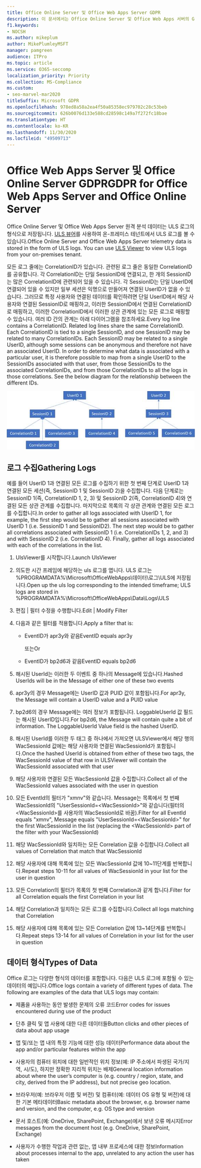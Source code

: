```yaml
---
title: Office Online Server 및 Office Web Apps Server GDPR
description: 이 문서에서는 Office Online Server 및 Office Web Apps 서버의 GDPR 요구 사항을 처리하는 방법에 대해 설명합니다.
f1.keywords:
- NOCSH
ms.author: mikeplum
author: MikePlumleyMSFT
manager: pamgreen
audience: ITPro
ms.topic: article
ms.service: O365-seccomp
localization_priority: Priority
ms.collection: MS-Compliance
ms.custom:
- seo-marvel-mar2020
titleSuffix: Microsoft GDPR
ms.openlocfilehash: 978ed8a58a2ea4f50a85358ec979702c28c53beb
ms.sourcegitcommit: 626b0076d133e588cd28598c149a7f272fc18bae
ms.translationtype: HT
ms.contentlocale: ko-KR
ms.lasthandoff: 11/30/2020
ms.locfileid: "49509713"
---
```

# <a name="gdpr-for-office-web-apps-server-and-office-online-server"></a><span data-ttu-id="6096d-103">Office Web Apps Server 및 Office Online Server GDPR</span><span class="sxs-lookup"><span data-stu-id="6096d-103">GDPR for Office Web Apps Server and Office Online Server</span></span>

<span data-ttu-id="6096d-p101">Office Online Server 및 Office Web Apps Server 원격 분석 데이터는 ULS 로그의 형식으로 저장됩니다. [ULS 뷰어](https://www.microsoft.com/download/details.aspx?id=44020)를 사용하여 온-프레미스 테넌트에서 ULS 로그를 볼 수 있습니다.</span><span class="sxs-lookup"><span data-stu-id="6096d-p101">Office Online Server and Office Web Apps Server telemetry data is stored in the form of ULS logs. You can use [ULS Viewer](https://www.microsoft.com/download/details.aspx?id=44020) to view ULS logs from your on-premises tenant.</span></span>

<span data-ttu-id="6096d-p102">모든 로그 줄에는 CorrelationID가 있습니다. 관련된 로그 줄은 동일한 CorrelationID를 공유합니다. 각 CorrelationID는 단일 SessionID에 연결되고, 한 개의 SessionID는 많은 CorrelationID에 관련되어 있을 수 있습니다. 각 SessionID는 단일 UserID에 연결되어 있을 수 있지만 일부 세션은 익명으로 만들어져 연결된 UserID가 없을 수 있습니다. 그러므로 특정 사용자와 연결된 데이터를 확인하려면 단일 UserID에서 해당 사용자와 연결된 SessionID로 매핑하고, 이러한 SessionID에서 연결된 CorrelationID로 매핑하고, 이러한 CorrelationID에서 이러한 상관 관계에 있는 모든 로그로 매핑할 수 있습니다. 여러 ID 간의 관계는 아래 다이어그램을 참조하세요.</span><span class="sxs-lookup"><span data-stu-id="6096d-p102">Every log line contains a CorrelationID. Related log lines share the same CorrelationID. Each CorrelationID is tied to a single SessionID, and one SessionID may be related to many CorrelationIDs. Each SessionID may be related to a single UserID, although some sessions can be anonymous and therefore not have an associated UserID. In order to determine what data is associated with a particular user, it is therefore possible to map from a single UserID to the SessionIDs associated with that user, from those SessionIDs to the associated CorrelationIDs, and from those CorrelationIDs to all the logs in those correlations. See the below diagram for the relationship between the different IDs.</span></span>

![SessionID와 CorrelationId 사이의 관계를 보여 주는 순서도](../media/gdpr-for-office-online-server-image1.jpg)

## <a name="gathering-logs"></a><span data-ttu-id="6096d-113">로그 수집</span><span class="sxs-lookup"><span data-stu-id="6096d-113">Gathering Logs</span></span>

<span data-ttu-id="6096d-p103">예를 들어 UserID 1과 연결된 모든 로그를 수집하기 위한 첫 번째 단계로 UserID 1과 연결된 모든 세션(즉, SessionID 1 및 SessionID 2)을 수집합니다. 다음 단계로는 SessionID 1(즉, CorrelationID 1, 2, 3) 및 SessionID 2(즉, CorrelationID 4)와 연결된 모든 상관 관계를 수집합니다. 마지막으로 목록의 각 상관 관계와 연결된 모든 로그를 수집합니다.</span><span class="sxs-lookup"><span data-stu-id="6096d-p103">In order to gather all logs associated with UserID 1, for example, the first step would be to gather all sessions associated with UserID 1 (i.e. SessionID 1 and SessionID2). The next step would be to gather all correlations associated with SessionID 1 (i.e. CorrelationIDs 1, 2, and 3) and with SessionID 2 (i.e. CorrelationID 4). Finally, gather all logs associated with each of the correlations in the list.</span></span>

1. <span data-ttu-id="6096d-117">UlsViewer를 시작합니다.</span><span class="sxs-lookup"><span data-stu-id="6096d-117">Launch UlsViewer</span></span>

2. <span data-ttu-id="6096d-118">의도한 시간 프레임에 해당하는 uls 로그를 엽니다. ULS 로그는 %PROGRAMDATA%\\Microsoft\\OfficeWebApps\\데이터\\로그\\ULS에 저장됩니다.</span><span class="sxs-lookup"><span data-stu-id="6096d-118">Open up the uls log corresponding to the intended timeframe; ULS logs are stored in %PROGRAMDATA%\\Microsoft\\OfficeWebApps\\Data\\Logs\\ULS</span></span>

3. <span data-ttu-id="6096d-119">편집 | 필터 수정을 수행합니다.</span><span class="sxs-lookup"><span data-stu-id="6096d-119">Edit | Modify Filter</span></span>

4. <span data-ttu-id="6096d-120">다음과 같은 필터를 적용합니다.</span><span class="sxs-lookup"><span data-stu-id="6096d-120">Apply a filter that is:</span></span>

    - <span data-ttu-id="6096d-121">EventID가 apr3y와 같음</span><span class="sxs-lookup"><span data-stu-id="6096d-121">EventID equals apr3y</span></span>

      <span data-ttu-id="6096d-122">또는</span><span class="sxs-lookup"><span data-stu-id="6096d-122">Or</span></span>

    - <span data-ttu-id="6096d-123">EventID가 bp2d6과 같음</span><span class="sxs-lookup"><span data-stu-id="6096d-123">EventID equals bp2d6</span></span>

5. <span data-ttu-id="6096d-124">해시된 UserId는 이러한 두 이벤트 중 하나의 Message에 있습니다.</span><span class="sxs-lookup"><span data-stu-id="6096d-124">Hashed UserIds will be in the Message of either one of these two events</span></span>

6. <span data-ttu-id="6096d-125">apr3y의 경우 Message에는 UserID 값과 PUID 값이 포함됩니다.</span><span class="sxs-lookup"><span data-stu-id="6096d-125">For apr3y, the Message will contain a UserID value and a PUID value</span></span>

7. <span data-ttu-id="6096d-p104">bp2d6의 경우 Message에는 여러 정보가 포함됩니다. LoggableUserId 값 필드는 해시된 UserID입니다.</span><span class="sxs-lookup"><span data-stu-id="6096d-p104">For bp2d6, the Message will contain quite a bit of information. The LoggableUserId Value field is the hashed UserID.</span></span>

8. <span data-ttu-id="6096d-128">해시된 UserId를 이러한 두 태그 중 하나에서 가져오면 ULSViewer에서 해당 행의 WacSessionId 값에는 해당 사용자와 연결된 WacSessionId가 포함됩니다.</span><span class="sxs-lookup"><span data-stu-id="6096d-128">Once the hashed UserId is obtained from either of these two tags, the WacSessionId value of that row in ULSViewer will contain the WacSessionId associated with that user</span></span>

9. <span data-ttu-id="6096d-129">해당 사용자와 연결된 모든 WacSessionId 값을 수집합니다.</span><span class="sxs-lookup"><span data-stu-id="6096d-129">Collect all of the WacSessionId values associated with the user in question</span></span>

10. <span data-ttu-id="6096d-130">모든 EventId의 필터가 "xmnv"와 같습니다. Message는 목록에서 첫 번째 WacSessionId의 "UserSessionId=\<WacSessionId\>"와 같습니다(필터의 \<WacSessionId\>를 사용자의 WacSessionId로 바꿈).</span><span class="sxs-lookup"><span data-stu-id="6096d-130">Filter for all EventId equals "xmnv", Message equals "UserSessionId=\<WacSessionId\>" for the first WacSessionId in the list (replacing the \<WacSessionId\> part of the filter with your WacSessionId)</span></span>

11. <span data-ttu-id="6096d-131">해당 WacSessionId와 일치하는 모든 Correlation 값을 수집합니다.</span><span class="sxs-lookup"><span data-stu-id="6096d-131">Collect all values of Correlation that match that WacSessionId</span></span>

12. <span data-ttu-id="6096d-132">해당 사용자에 대해 목록에 있는 모든 WacSessionId 값에 10~11단계를 반복합니다.</span><span class="sxs-lookup"><span data-stu-id="6096d-132">Repeat steps 10-11 for all values of WacSessionId in your list for the user in question</span></span>

13. <span data-ttu-id="6096d-133">모든 Correlation의 필터가 목록의 첫 번째 Correlation과 같게 합니다.</span><span class="sxs-lookup"><span data-stu-id="6096d-133">Filter for all Correlation equals the first Correlation in your list</span></span>

14. <span data-ttu-id="6096d-134">해당 Correlation과 일치하는 모든 로그를 수집합니다.</span><span class="sxs-lookup"><span data-stu-id="6096d-134">Collect all logs matching that Correlation</span></span>

15. <span data-ttu-id="6096d-135">해당 사용자에 대해 목록에 있는 모든 Correlation 값에 13~14단계를 반복합니다.</span><span class="sxs-lookup"><span data-stu-id="6096d-135">Repeat steps 13-14 for all values of Correlation in your list for the user in question</span></span>

## <a name="types-of-data"></a><span data-ttu-id="6096d-136">데이터 형식</span><span class="sxs-lookup"><span data-stu-id="6096d-136">Types of Data</span></span>

<span data-ttu-id="6096d-p105">Office 로그는 다양한 형식의 데이터를 포함합니다. 다음은 ULS 로그에 포함될 수 있는 데이터의 예입니다.</span><span class="sxs-lookup"><span data-stu-id="6096d-p105">Office logs contain a variety of different types of data. The following are examples of the data that ULS logs may contain:</span></span>

- <span data-ttu-id="6096d-139">제품을 사용하는 동안 발생한 문제의 오류 코드</span><span class="sxs-lookup"><span data-stu-id="6096d-139">Error codes for issues encountered during use of the product</span></span>

- <span data-ttu-id="6096d-140">단추 클릭 및 앱 사용에 대한 다른 데이터들</span><span class="sxs-lookup"><span data-stu-id="6096d-140">Button clicks and other pieces of data about app usage</span></span>

- <span data-ttu-id="6096d-141">앱 및/또는 앱 내의 특정 기능에 대한 성능 데이터</span><span class="sxs-lookup"><span data-stu-id="6096d-141">Performance data about the app and/or particular features within the app</span></span>

- <span data-ttu-id="6096d-142">사용자의 컴퓨터 위치에 대한 일반적인 위치 정보(예: IP 주소에서 파생된 국가/지역, 시/도), 하지만 정확한 지리적 위치는 배제</span><span class="sxs-lookup"><span data-stu-id="6096d-142">General location information about where the user’s computer is (e.g. country / region, state, and city, derived from the IP address), but not precise geo location.</span></span>

- <span data-ttu-id="6096d-143">브라우저(예: 브라우저 이름 및 버전) 및 컴퓨터(예: 데이터 OS 유형 및 버전)에 대한 기본 메타데이터</span><span class="sxs-lookup"><span data-stu-id="6096d-143">Basic metadata about the browser, e.g. browser name and version, and the computer, e.g. OS type and version</span></span>

- <span data-ttu-id="6096d-144">문서 호스트(예: OneDrive, SharePoint, Exchange)에서 보낸 오류 메시지</span><span class="sxs-lookup"><span data-stu-id="6096d-144">Error messages from the document host (e.g. OneDrive, SharePoint, Exchange)</span></span>

- <span data-ttu-id="6096d-145">사용자가 수행한 작업과 관련 없는, 앱 내부 프로세스에 대한 정보</span><span class="sxs-lookup"><span data-stu-id="6096d-145">Information about processes internal to the app, unrelated to any action the user has taken</span></span>
